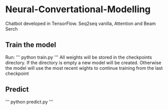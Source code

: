 # Neural-Convertational-Modelling
Chatbot developed in TensorFlow. Seq2seq vanilla, Attention and Beam Serch

## Train the model
Run:
'''
python train.py
'''
All weights will be stored in the checkpoints directory. If the directory is empty a new model will be created. Otherwise the model will use the most recent wights to continue training from the last checkpoint

## Predict
'''
python predict.py
'''

